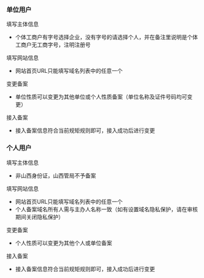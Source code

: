 

### 单位用户

填写主体信息

* 个体工商户有字号选择企业，没有字号的请选择个人，并在备注里说明是个体工商户无工商字号，注明注册号

填写网站信息

* 网站首页URL只能填写域名列表中的任意一个

变更备案

* 单位性质可以变更为其他单位或个人性质备案（单位名称及证件号码均可变更）

接入备案

* 接入备案信息符合当前规矩规则即可，接入成功后进行变更

### 个人用户

填写主体信息

* 非山西身份证，山西管局不予备案

填写网站信息

* 网站首页URL只能填写域名列表中的任意一个
* 个人备案域名所有人需与主办人名称一致（如有设置域名隐私保护，请在审核期间关闭隐私保护）

变更备案

* 个人性质可以变更为其他个人或单位备案
 
接入备案

* 接入备案信息符合当前规矩规则即可，接入成功后进行变更



